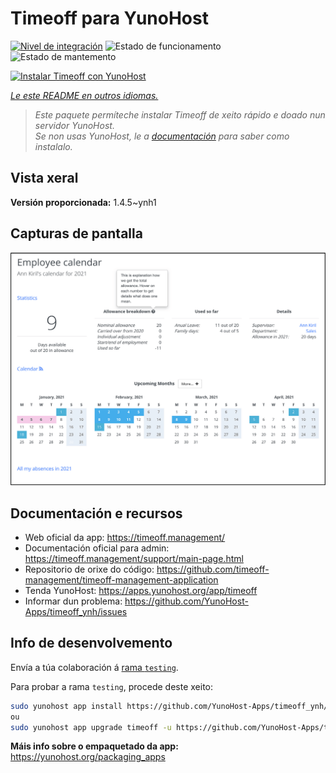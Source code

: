 <!--
NOTA: Este README foi creado automáticamente por <https://github.com/YunoHost/apps/tree/master/tools/readme_generator>
NON debe editarse manualmente.
-->

# Timeoff para YunoHost

[![Nivel de integración](https://dash.yunohost.org/integration/timeoff.svg)](https://dash.yunohost.org/appci/app/timeoff) ![Estado de funcionamento](https://ci-apps.yunohost.org/ci/badges/timeoff.status.svg) ![Estado de mantemento](https://ci-apps.yunohost.org/ci/badges/timeoff.maintain.svg)

[![Instalar Timeoff con YunoHost](https://install-app.yunohost.org/install-with-yunohost.svg)](https://install-app.yunohost.org/?app=timeoff)

*[Le este README en outros idiomas.](./ALL_README.md)*

> *Este paquete permíteche instalar Timeoff de xeito rápido e doado nun servidor YunoHost.*  
> *Se non usas YunoHost, le a [documentación](https://yunohost.org/install) para saber como instalalo.*

## Vista xeral



**Versión proporcionada:** 1.4.5~ynh1

## Capturas de pantalla

![Captura de pantalla de Timeoff](./doc/screenshots/smartmockups_kkjk5hh4-p-2000.png)

## Documentación e recursos

- Web oficial da app: <https://timeoff.management/>
- Documentación oficial para admin: <https://timeoff.management/support/main-page.html>
- Repositorio de orixe do código: <https://github.com/timeoff-management/timeoff-management-application>
- Tenda YunoHost: <https://apps.yunohost.org/app/timeoff>
- Informar dun problema: <https://github.com/YunoHost-Apps/timeoff_ynh/issues>

## Info de desenvolvemento

Envía a túa colaboración á [rama `testing`](https://github.com/YunoHost-Apps/timeoff_ynh/tree/testing).

Para probar a rama `testing`, procede deste xeito:

```bash
sudo yunohost app install https://github.com/YunoHost-Apps/timeoff_ynh/tree/testing --debug
ou
sudo yunohost app upgrade timeoff -u https://github.com/YunoHost-Apps/timeoff_ynh/tree/testing --debug
```

**Máis info sobre o empaquetado da app:** <https://yunohost.org/packaging_apps>
